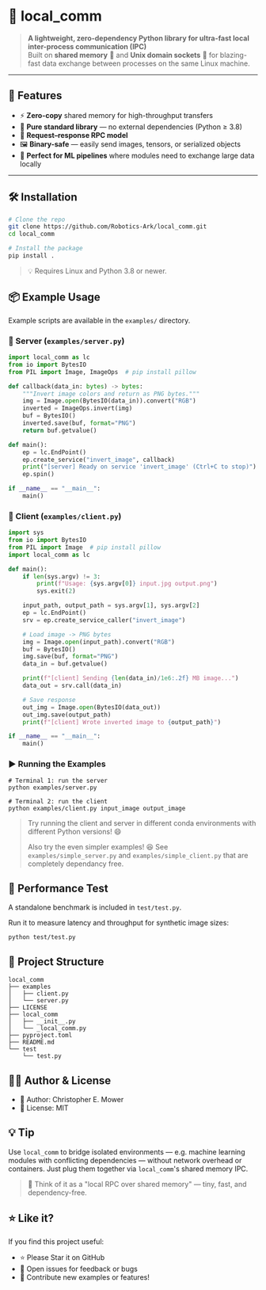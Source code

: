 # 🧩 local_comm

> **A lightweight, zero-dependency Python library for ultra-fast local inter-process communication (IPC)**  
> Built on **shared memory** 🧠 and **Unix domain sockets** 🔌 for blazing-fast data exchange between processes on the same Linux machine.

---

## 🚀 Features

- ⚡ **Zero-copy** shared memory for high-throughput transfers  
- 🧱 **Pure standard library** — no external dependencies (Python ≥ 3.8)  
- 🔄 **Request–response RPC model**
- 🖼️ **Binary-safe** — easily send images, tensors, or serialized objects  
- 🧠 **Perfect for ML pipelines** where modules need to exchange large data locally  

---

## 🛠️ Installation

```bash
# Clone the repo
git clone https://github.com/Robotics-Ark/local_comm.git
cd local_comm

# Install the package
pip install .
```

> 💡 Requires Linux and Python 3.8 or newer.

## 📦 Example Usage

Example scripts are available in the `examples/` directory.

### 🧠 Server (`examples/server.py`)

```python
import local_comm as lc
from io import BytesIO
from PIL import Image, ImageOps  # pip install pillow

def callback(data_in: bytes) -> bytes:
    """Invert image colors and return as PNG bytes."""
    img = Image.open(BytesIO(data_in)).convert("RGB")
    inverted = ImageOps.invert(img)
    buf = BytesIO()
    inverted.save(buf, format="PNG")
    return buf.getvalue()

def main():
    ep = lc.EndPoint()
    ep.create_service("invert_image", callback)
    print("[server] Ready on service 'invert_image' (Ctrl+C to stop)")
    ep.spin()

if __name__ == "__main__":
    main()
```

### 📸 Client (`examples/client.py`)

```python
import sys
from io import BytesIO
from PIL import Image  # pip install pillow
import local_comm as lc

def main():
    if len(sys.argv) != 3:
        print(f"Usage: {sys.argv[0]} input.jpg output.png")
        sys.exit(2)

    input_path, output_path = sys.argv[1], sys.argv[2]
    ep = lc.EndPoint()
    srv = ep.create_service_caller("invert_image")

    # Load image -> PNG bytes
    img = Image.open(input_path).convert("RGB")
    buf = BytesIO()
    img.save(buf, format="PNG")
    data_in = buf.getvalue()

    print(f"[client] Sending {len(data_in)/1e6:.2f} MB image...")
    data_out = srv.call(data_in)

    # Save response
    out_img = Image.open(BytesIO(data_out))
    out_img.save(output_path)
    print(f"[client] Wrote inverted image to {output_path}")

if __name__ == "__main__":
    main()
```

### ▶️ Running the Examples

```
# Terminal 1: run the server
python examples/server.py

# Terminal 2: run the client
python examples/client.py input_image output_image
```

> Try running the client and server in different conda environments with different Python versions! :smile:
> 
> Also try the even simpler examples! 😆 See `examples/simple_server.py` and `examples/simple_client.py` that are completely dependancy free. 

## 🧪 Performance Test

A standalone benchmark is included in `test/test.py`.

Run it to measure latency and throughput for synthetic image sizes:
```
python test/test.py
```

## 🧱 Project Structure

```
local_comm
├── examples
│   ├── client.py
│   └── server.py
├── LICENSE
├── local_comm
│   ├── __init__.py
│   └── _local_comm.py
├── pyproject.toml
├── README.md
└── test
    └── test.py

```

## 🧑‍💻 Author & License
* 🧔 Author: Christopher E. Mower
* 📜 License: MIT

## 💡 Tip

Use `local_comm` to bridge isolated environments — e.g. machine learning modules with conflicting dependencies — without network overhead or containers.
Just plug them together via `local_comm`'s shared memory IPC.

> 🧠 Think of it as a "local RPC over shared memory" — tiny, fast, and dependency-free.

## ⭐ Like it?

If you find this project useful:
* ⭐ Please Star it on GitHub
* 🐛 Open issues for feedback or bugs
* 🤝 Contribute new examples or features!

